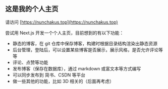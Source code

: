 ## 这是我的个人主页
请访问 [https://nunchakus.top](https://nunchakus.top)

尝试用 Next.js 开发一个个人主页，目前想到的有以下功能：
- 静态的博客，在 git 仓库中保存博客，构建时根据目录结构渲染出静态资源
- 后台管理，登陆后，可以设置某些博客是否展示，展示风格，是否允许评论等等
- 评论、点赞等功能
- 发布博客（保存在数据库），通过 markdown 或富文本等方式编写
- 可以同步发布到 简书、CSDN 等平台
- 做一些其他的功能，比如 3D 相关的（后面再考虑）

